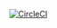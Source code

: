 [![CircleCI](https://circleci.com/gh/rampage1213/TicTacToeJS.svg?style=svg)](https://circleci.com/gh/rampage1213/TicTacToeJS)
